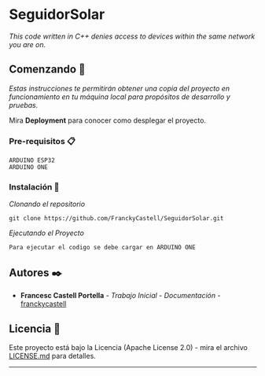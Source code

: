 # SeguidorSolar

_This code written in C++ denies access to devices within the same network you are on._

## Comenzando 🚀

_Estas instrucciones te permitirán obtener una copia del proyecto en funcionamiento en tu máquina local para propósitos de desarrollo y pruebas._

Mira **Deployment** para conocer como desplegar el proyecto.  


### Pre-requisitos 📋

```
ARDUINO ESP32
ARDUINO ONE
```

### Instalación 🔧

_Clonando el repositorio_

```
git clone https://github.com/FranckyCastell/SeguidorSolar.git
```

_Ejecutando el Proyecto_

```
Para ejecutar el codigo se debe cargar en ARDUINO ONE
```

## Autores ✒️

* **Francesc Castell Portella** - *Trabajo Inicial - Documentación* - [franckycastell](https://github.com/franckycastell)

## Licencia 📄

Este proyecto está bajo la Licencia (Apache License 2.0) - mira el archivo [LICENSE.md](LICENSE.md) para detalles.


---

